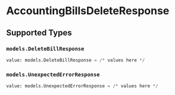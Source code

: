 # AccountingBillsDeleteResponse


## Supported Types

### `models.DeleteBillResponse`

```python
value: models.DeleteBillResponse = /* values here */
```

### `models.UnexpectedErrorResponse`

```python
value: models.UnexpectedErrorResponse = /* values here */
```

